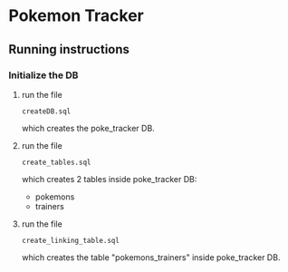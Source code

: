 # Pokemon Tracker

## Running instructions

### Initialize the DB

1. run the file

   ```
   createDB.sql
   ```

   which creates the poke_tracker DB.

2. run the file

   ```
   create_tables.sql
   ```

   which creates 2 tables inside poke_tracker DB:

   - pokemons
   - trainers

3. run the file
   ```
   create_linking_table.sql
   ```
   which creates the table "pokemons_trainers" inside poke_tracker DB.
